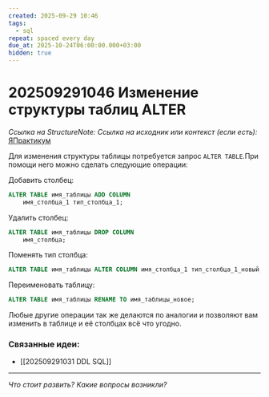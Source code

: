 ```yaml
---
created: 2025-09-29 10:46
tags:
  - sql
repeat: spaced every day
due_at: 2025-10-24T06:00:00.000+03:00
hidden: true
---
```

# 202509291046 Изменение структуры таблиц ALTER

*Ссылка на StructureNote:*
*Ссылка на исходник или контекст (если есть):* [ЯПрактикум](https://practicum.yandex.ru/trainer/backend-nodejs/lesson/709f6080-e898-4bfb-87af-957662575c1a/)

Для изменения структуры таблицы потребуется запрос `ALTER TABLE`.При помощи него можно сделать следующие операции:

Добавить столбец:

```SQL
ALTER TABLE имя_таблицы ADD COLUMN
    имя_столбца_1 тип_столбца_1;
```

Удалить столбец:

```sql
ALTER TABLE имя_таблицы DROP COLUMN
    имя_столбца;
```

Поменять тип столбца:

```sql
ALTER TABLE имя_таблицы ALTER COLUMN имя_столбца_1 тип_столбца_1_новый;
```

Переименовать таблицу:

```sql
ALTER TABLE имя_таблицы RENAME TO имя_таблицы_новое;
```

Любые другие операции так же делаются по аналогии и позволяют вам изменить в таблице и её столбцах всё что угодно.

### Связанные идеи:

* [[202509291031 DDL SQL]]
---

*Что стоит развить? Какие вопросы возникли?*
